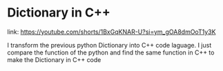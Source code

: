 # Dictionary in C++
link: https://youtube.com/shorts/1BxGqKNAR-U?si=ym_gOA8dmOoT1y3K
 
 I transform the previous python Dictionary into C++ code laguage. I just compare the function of the python and find the same function in C++ to 
   make the Dictionary in C++ code
